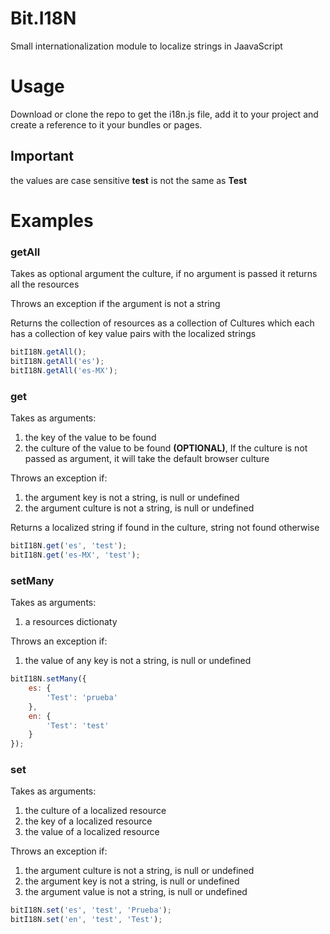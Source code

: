 # Bit.I18N
Small internationalization module to localize strings in JaavaScript

# Usage
Download or clone the repo to get the i18n.js file, add it to your project and create a reference to it your bundles or pages. 

## Important
the values are case sensitive __**t**est__ is not the same as __**T**est__

# Examples
### getAll
Takes as optional argument the culture, if no argument is passed it returns all the resources

Throws an exception if the argument is not a string

Returns the collection of resources as a collection of Cultures which each has a collection of key value pairs with the localized strings
```javascript
bitI18N.getAll();
bitI18N.getAll('es');
bitI18N.getAll('es-MX');
```
### get
Takes as arguments:

  1. the key of the value to be found
  2. the culture of the value to be found __(OPTIONAL)__, If the culture is not passed as argument, it will take the default browser culture

Throws an exception if:

  1. the argument key is not a string, is null or undefined
  2. the argument culture is not a string, is null or undefined

Returns a localized string if found in the culture, string not found otherwise
```javascript
bitI18N.get('es', 'test');
bitI18N.get('es-MX', 'test');
```
### setMany
Takes as arguments:

  1. a resources dictionaty
 
Throws an exception if:

  1. the value of any key is not a string, is null or undefined

```javascript
bitI18N.setMany({
    es: {
        'Test': 'prueba'
    },
    en: {
        'Test': 'test'
    }
});
```
### set
Takes as arguments:

  1. the culture of a localized resource
  2. the key of a localized resource
  3. the value of a localized resource

Throws an exception if:
  
  1. the argument culture is not a string, is null or undefined
  2. the argument key is not a string, is null or undefined
  3. the argument value is not a string, is null or undefined 

```javascript
bitI18N.set('es', 'test', 'Prueba');
bitI18N.set('en', 'test', 'Test');
```